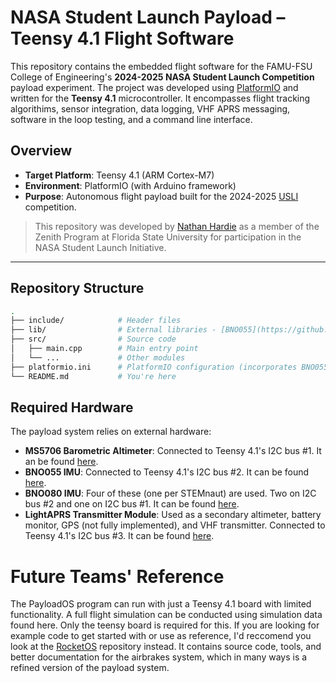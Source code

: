 # NASA Student Launch Payload – Teensy 4.1 Flight Software

This repository contains the embedded flight software for the FAMU-FSU College of Engineering's **2024-2025 NASA Student Launch Competition** payload experiment. The project was developed using [PlatformIO](https://platformio.org/) and written for the **Teensy 4.1** microcontroller. It encompasses flight tracking algorithims, sensor integration, data logging, VHF APRS messaging, software in the loop testing, and a command line interface.

## Overview

- **Target Platform**: Teensy 4.1 (ARM Cortex-M7)
- **Environment**: PlatformIO (with Arduino framework)
- **Purpose**: Autonomous flight payload built for the 2024-2025 [USLI](https://www.nasa.gov/stem/studentlaunch/home/index.html) competition.

> This repository was developed by [Nathan Hardie](https://github.com/Nate-4-4) as a member of the Zenith Program at Florida State University for participation in the NASA Student Launch Initiative.

---

## Repository Structure

```bash
.
├── include/            # Header files
├── lib/                # External libraries - [BNO055](https://github.com/adafruit/Adafruit_BNO055), [BNO080](https://github.com/adafruit/Adafruit_BNO08x), [MS5607](https://github.com/UravuLabs/MS5607)
├── src/                # Source code
│   ├── main.cpp        # Main entry point
│   └── ...             # Other modules
├── platformio.ini      # PlatformIO configuration (incorporates BNO055 lib using PIO library manager)
└── README.md           # You're here
```

## Required Hardware
The payload system relies on external hardware: 
- **MS5706 Barometric Altimeter**: Connected to Teensy 4.1's I2C bus #1. It an be found [here](https://www.parallax.com/product/altimeter-module-ms5607/).
- **BNO055 IMU**: Connected to Teensy 4.1's I2C bus #2. It can be found [here](https://www.adafruit.com/product/2472).
- **BNO080 IMU**: Four of these (one per STEMnaut) are used. Two on I2C bus #2 and one on I2C bus #1. It can be found [here](https://www.ceva-ip.com/product/fsm-9-axis-module/).
- **LightAPRS Transmitter Module**: Used as a secondary altimeter, battery monitor, GPS (not fully implemented), and VHF transmitter. Connected to Teensy 4.1's I2C bus #3. It can be found [here](https://www.qrp-labs.com/lightaprs.html).

# Future Teams' Reference
The PayloadOS program can run with just a Teensy 4.1 board with limited functionality. A full flight simulation can be conducted using simulation data found here. Only the teensy board is required for this. If you are looking for example code to get started with or use as reference, I'd reccomend you look at the [RocketOS](https://github.com/Zenith-Program/RocketOS) repository instead. It contains source code, tools, and better documentation for the airbrakes system, which in many ways is a refined version of the payload system. 





